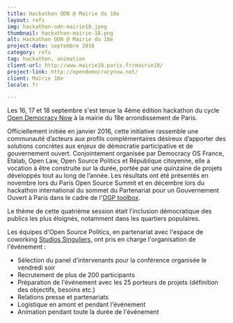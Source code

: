 ```yaml
---
title: Hackathon ODN @ Mairie du 18e
layout: refs
img: hackathon-odn-mairie18.jpeg
thumbnail: hackathon-mairie-18.png
alt: Hackathon ODN @ Mairie du 18e
project-date: septembre 2016
category: refs
tag: hackathon, animation
client-url: http://www.mairie18.paris.fr/mairie18/
project-link: http://opendemocracynow.net/
client: Mairie 18e
locale: fr

---
```


Les 16, 17 et 18 septembre s'est tenue la 4ème édition hackathon du cycle [Open Democracy Now](http://opendemocracynow.net/) à la mairie du 18e arrondissement de Paris.

Officiellement initiée en janvier 2016, cette initiative rassemble une communauté d’acteurs aux profils complémentaires désireux d’apporter des solutions concrètes aux enjeux de démocratie participative et de gouvernement ouvert. Conjointement organisée par Democracy OS France, Etalab, Open Law, Open Source Politics et République citoyenne, elle a vocation à être construite sur la durée, portée par une quinzaine de projets développés tout au long de l’année. Les résultats ont été présentés en novembre lors du Paris Open Source Summit et en décembre lors du hackathon international du sommet du Partenariat pour un Gouvernement Ouvert à Paris dans le cadre de l'[OGP toolbox](https://ogptoolbox.org/).

Le thème de cette quatrième session était l’inclusion démocratique des publics les plus éloignés, notamment dans les quartiers populaires.

Les équipes d'Open Source Politics, en partenariat avec l'espace de coworking [Studios Singuliers](http://studios-singuliers.fr/), ont pris en charge l'organisation de l'événement :

- Sélection du panel d'intervenants pour la conférence organisée le vendredi soir
- Recrutement de plus de 200 participants
- Préparation de l'événement avec les 25 porteurs de projets (définition des objectifs, besoins etc.)
- Relations presse et partenariats
- Logistique en amont et pendant l'événement
- Animation pendant toute la durée de l'événement
